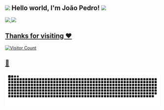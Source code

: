 ## <img src="https://raw.githubusercontent.com/alexnaiman/alexnaiman/master/resources/welcomeglitch.gif" width="50px" /> Hello world, I'm João Pedro! <img src="https://saraletourneau.files.wordpress.com/2019/03/hello-penguin.gif" width="100px" />

<div>
  <a href="https://github.com/jpedroreiss"/>
  <img height="160em" src="https://github-readme-stats.vercel.app/api?username=jpedroreiss&show_icons=true&theme=tokyonight&include_all_commits=true&count_private=true"/>
  <img height="160em" src="https://github-readme-stats.vercel.app/api/top-langs/?username=jpedroreiss&layout=compact&langs_count=5&theme=tokyonight"/>
</div>
 
 ## Thanks for visiting :heart:
   ![Visitor Count](https://profile-counter.glitch.me/{jpedroreiss}/count.svg) 
  
##  :snake: 
 <img src="https://raw.githubusercontent.com/Platane/snk/output/github-contribution-grid-snake.svg"/>  



